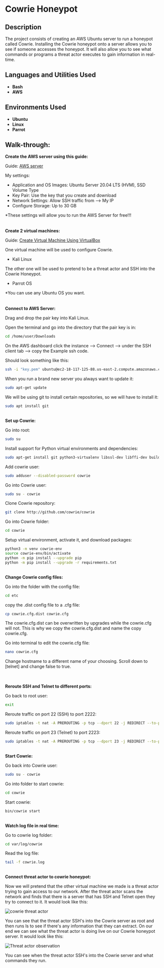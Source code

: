 <h1>Cowrie Honeypot</h1>

<h2>Description</h2>
The project consists of creating an AWS Ubuntu server to run a honeypot called Cowrie. Installing the Cowrie honeypot onto a server allows you to see if someone accesses the honeypot. It will also allow you to see what commands or programs a threat actor executes to gain information in real-time.
<br />


<h2>Languages and Utilities Used</h2>

- <b>Bash</b> 
- <b>AWS</b>

<h2>Environments Used </h2>

- <b>Ubuntu</b>
- <b>Linux</b>
- <b>Parrot</b>

<h2>Walk-through:</h2>

<b>Create the AWS server using this guide:</b>

Guide: [AWS server]()

My settings:
  - Application and OS Images: Ubuntu Server 20.04 LTS (HVM), SSD Volume Type
  - Key Pair: Use the key that you create and download
  - Network Settings: Allow SSH traffic from --> My IP
  - Configure Storage: Up to 30 GB

*These settings will allow you to run the AWS Server for free!!!
<br/>
<br/>
<br/>
<b>Create 2 virtual machines:</b>

Guide: [Create Virtual Machine Using VirtualBox]()

One virtual machine will be used to configure Cowrie.
  - Kali Linux

The other one will be used to pretend to be a threat actor and SSH into the Cowrie Honeypot.
  - Parrot OS

*You can use any Ubuntu OS you want.
<br/>
<br/>
<br/>
<b>Connect to AWS Server:</b>

Drag and drop the pair key into Kali Linux.

Open the terminal and go into the directory that the pair key is in:
```bash
cd /home/user/Downloads
```

On the AWS dashboard click the instance --> Connect --> under the SSH client tab --> copy the Example ssh code.

Should look something like this:
```bash
ssh -i "key.pem" ubuntu@ec2-18-117-125-88.us-east-2.compute.amazonaws.com
```
When you run a brand new server you always want to update it:
```bash
sudo apt-get update
```
We will be using git to install certain repositories, so we will have to install it:
```bash
sudo apt install git
```
<br/>
<b>Set up Cowrie:</b>

Go into root:
```bash
sudo su
```
Install support for Python virtual environments and dependencies:
```bash
sudo apt-get install git python3-virtualenv libssl-dev libffi-dev build-essential libpython3-dev python3-minimal authbind virtualenv python3-venv
```
Add cowrie user:
```bash
sudo adduser --disabled-password cowrie
```
Go into Cowrie user:
```bash
sudo su - cowrie
```
Clone Cowrie repository:
```bash
git clone http://github.com/cowrie/cowrie
```
Go into Cowrie folder:
```bash
cd cowrie
```
Setup virtual environment, activate it, and download packages:
```bash
python3 -m venv cowrie-env
source cowrie-env/bin/activate
python -m pip install --upgrade pip
python -m pip install --upgrade -r requirements.txt
```
<br/>
<b>Change Cowrie config files:</b>

Go into the folder with the config file:
```bash
cd etc
```
copy the .dist config file to a .cfg file:
```bash
cp cowrie.cfg.dist cowrie.cfg
```
The cowrie.cfg.dist can be overwritten by upgrades while the cowrie.cfg will not. This is why we copy the cowrie.cfg.dist and name the copy cowrie.cfg.

Go into terminal to edit the cowrie.cfg file:
```bash
nano cowrie.cfg
```
Change hostname to a different name of your choosing. Scroll down to [telnet] and change false to true.

<br/>
<br/>
<b>Reroute SSH and Telnet to different ports:</b>

Go back to root user:
```bash
exit
```
Reroute traffic on port 22 (SSH) to port 2222:
```bash
sudo iptables -t nat -A PREROUTING -p tcp --dport 22 -j REDIRECT --to-port 2222
```
Reroute traffic on port 23 (Telnet) to port 2223:
```bash
sudo iptables -t nat -A PREROUTING -p tcp --dport 23 -j REDIRECT --to-port 2223
```

</br>
<b>Start Cowrie:</b>

Go back into Cowrie user:
```bash
sudo su - cowrie
```
Go into folder to start cowrie:
```bash
cd cowrie
```
Start cowrie:
```bash
bin/cowrie start
```

</br>
<b>Watch log file in real time:</b>

Go to cowrie log folder:
```bash
cd var/log/cowrie
```
Read the log file:
```bash
tail -f cowrie.log
```

</br>
<b>Connect threat actor to cowrie honeypot:</b>

Now we will pretend that the other virtual machine we made is a threat actor trying to gain access to our network. After the threat actor scans the network and finds that there is a server that has SSH and Telnet open they try to connect to it. It would look like this:

![cowrie threat actor](https://github.com/ntieu4328/Cowrie/assets/156137990/ec93b6c9-f334-4b92-8380-cee32896c09c)

You can see that the threat actor SSH's into the Cowrie server as root and then runs ls to see if there's any information that they can extract. On our end we can see what the threat actor is doing live on our Cowrie honeypot server. It would look like this:

![Threat actor observation](https://github.com/ntieu4328/Cowrie/assets/156137990/8abeef1a-0dd8-4497-ad4d-1c8dd7647b12)

You can see when the threat actor SSH's into the Cowrie server and what commands they run.
